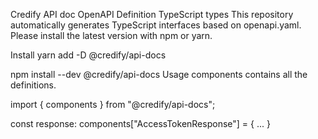 Credify API doc OpenAPI Definition
TypeScript types
This repository automatically generates TypeScript interfaces based on openapi.yaml. Please install the latest version with npm or yarn.

Install
yarn add -D @credify/api-docs

npm install --dev @credify/api-docs
Usage
components contains all the definitions.

import { components } from "@credify/api-docs";

const response: components["AccessTokenResponse"] = {
  ...
}
